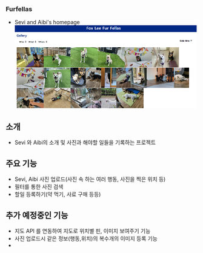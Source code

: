 ### Furfellas
* Sevi and Aibi's homepage
![furfellas](https://github.com/daehan0226/daehan0226/blob/main/images/furfellas_s.png?raw=true)
## 소개
* Sevi 와 Aibi의 소개 및 사진과 해야할 일들을 기록하는 프로젝트

## 주요 기능
* Sevi, Aibi 사진 업로드(사진 속 하는 여러 행동, 사진을 찍은 위치 등)
* 필터를 통한 사진 검색
* 할일 등록하기(약 먹기, 사료 구매 등등)

## 추가 예정중인 기능
* 지도 API 를 연동하여 지도로 위치별 핀, 이미지 보여주기 기능
* 사진 업로드시 같은 정보(행동,위치)의 복수개의 이미지 등록 기능
* 
